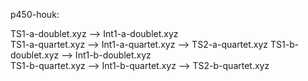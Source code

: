 p450-houk:

TS1-a-doublet.xyz -->  Int1-a-doublet.xyz  
TS1-a-quartet.xyz -->  Int1-a-quartet.xyz --> TS2-a-quartet.xyz
TS1-b-doublet.xyz -->  Int1-b-doublet.xyz  
TS1-b-quartet.xyz -->  Int1-b-quartet.xyz --> TS2-b-quartet.xyz
